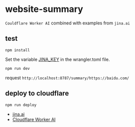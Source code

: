 # website-summary

`Couldflare Worker AI` combined with examples from `jina.ai`

## test

```
npm install
```

Set the variable [JINA_KEY](https://jina.ai/) in the wrangler.toml file.

```
npm run dev
```

request `http://localhost:8787/summary/https://baidu.com/`

## deploy to cloudflare

```
npm run deploy
```

- [jina.ai](https://jina.ai/)
- [Cloudflare Worker AI](https://developers.cloudflare.com/workers-ai/)

